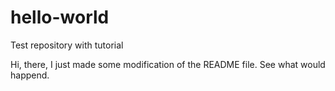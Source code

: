 # hello-world
Test repository with tutorial 

Hi, there, I just made some modification of the README file. 
See what would happend.
